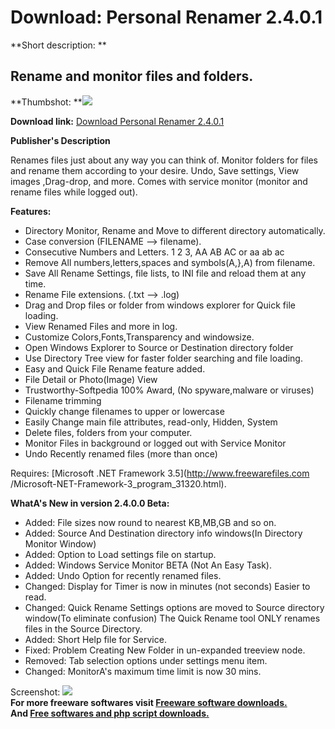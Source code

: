 # Download: Personal Renamer 2.4.0.1

**Short description: **

## Rename and monitor files and folders.

  
**Thumbshot: **![](http://www.freewarefiles.com/screenshot/prsnlrnmr2_md.jpg)   
  
**Download link:** [Download Personal Renamer 2.4.0.1](http://freesoftwares.boysofts.com/Personal-Renamer_program_62424.html)  
  

**Publisher's Description**  
  

Renames files just about any way you can think of. Monitor folders for files
and rename them according to your desire. Undo, Save settings, View images
,Drag-drop, and more. Comes with service monitor (monitor and rename files
while logged out).

**Features:**

  * Directory Monitor, Rename and Move to different directory automatically. 
  * Case conversion (FILENAME --> filename). 
  * Consecutive Numbers and Letters. 1 2 3, AA AB AC or aa ab ac 
  * Remove All numbers,letters,spaces and symbols(A,},A) from filename. 
  * Save All Rename Settings, file lists, to INI file and reload them at any time. 
  * Rename File extensions. (.txt --> .log) 
  * Drag and Drop files or folder from windows explorer for Quick file loading. 
  * View Renamed Files and more in log. 
  * Customize Colors,Fonts,Transparency and windowsize. 
  * Open Windows Explorer to Source or Destination directory folder 
  * Use Directory Tree view for faster folder searching and file loading. 
  * Easy and Quick File Rename feature added. 
  * File Detail or Photo(Image) View 
  * Trustworthy-Softpedia 100% Award, (No spyware,malware or viruses) 
  * Filename trimming 
  * Quickly change filenames to upper or lowercase 
  * Easily Change main file attributes, read-only, Hidden, System 
  * Delete files, folders from your computer. 
  * Monitor Files in background or logged out with Service Monitor 
  * Undo Recently renamed files (more than once) 

Requires: [Microsoft .NET Framework 3.5](http://www.freewarefiles.com
/Microsoft-NET-Framework-3_program_31320.html).

**WhatA's New in version 2.4.0.0 Beta:**

  * Added: File sizes now round to nearest KB,MB,GB and so on. 
  * Added: Source And Destination directory info windows(In Directory Monitor Window) 
  * Added: Option to Load settings file on startup. 
  * Added: Windows Service Monitor BETA (Not An Easy Task). 
  * Added: Undo Option for recently renamed files. 
  * Changed: Display for Timer is now in minutes (not seconds) Easier to read. 
  * Changed: Quick Rename Settings options are moved to Source directory window(To eliminate confusion) The Quick Rename tool ONLY renames files in the Source Directory. 
  * Added: Short Help file for Service. 
  * Fixed: Problem Creating New Folder in un-expanded treeview node. 
  * Removed: Tab selection options under settings menu item. 
  * Changed: MonitorA's maximum time limit is now 30 mins. 

  
  
Screenshot: ![](http://www.freewarefiles.com/screenshot/prsnlrnmr2.jpg)  
**For more freeware softwares visit [Freeware software downloads.](http://freesoftwares.boysofts.com/)**   
**And [Free softwares and php script downloads.](http://www.boysofts.com/)**

